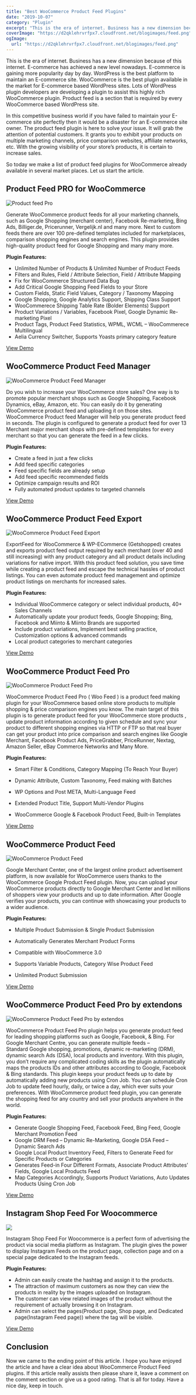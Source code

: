 ```yaml
---
title: "Best WooCommerce Product Feed Plugins"
date: "2019-10-07"
category: "Plugin"
excerpt: "This is the era of internet. Business has a new dimension because of this internet. E-commerce has achieved a new level nowadays. E-commerce is gaining more popularity day by day. WordPress is the best platform to maintain an E-commerce site. WooCommerce is the best plugin available in the market for E-commerce based WordPress sites. Lots"
coverImage: "https://d2qklehrvrfpx7.cloudfront.net/blogimages/feed.png"
ogImage:
  url: "https://d2qklehrvrfpx7.cloudfront.net/blogimages/feed.png"
---
```


This is the era of internet. Business has a new dimension because of this internet. E-commerce has achieved a new level nowadays. E-commerce is gaining more popularity day by day. WordPress is the best platform to maintain an E-commerce site. WooCommerce is the best plugin available in the market for E-commerce based WordPress sites. Lots of WordPress plugin developers are developing a plugin to assist this highly rich WooCommerce plugin. Product feed is a section that is required by every WooCommerce based WordPress site.

In this competitive business world if you have failed to maintain your E-commerce site perfectly then it would be a disaster for an E-commerce site owner. The product feed plugin is here to solve your issue. It will grab the attention of potential customers. It grants you to exhibit your products on multiple marketing channels, price comparison websites, affiliate networks, etc. With the growing visibility of your store’s products, it is certain to increase sales.

So today we make a list of product feed plugins for WooCommerce already available in several market places. Let us start the article.

## Product Feed PRO for WooCommerce

![Product feed Pro](https://d2qklehrvrfpx7.cloudfront.net/blogimages/Product-feed-Pro.png)

Generate WooCommerce product feeds for all your marketing channels, such as Google Shopping (merchant center), Facebook Re-marketing, Bing Ads, Billiger.de, Pricerunner, Vergelijk.nl and many more. Next to custom feeds there are over 100 pre-defined templates included for marketplaces, comparison shopping engines and search engines. This plugin provides high-quality product feed for Google Shopping and many many more.

**Plugin Features:**

- Unlimited Number of Products & Unlimited Number of Product Feeds
- Filters and Rules, Field / Attribute Selection, Field / Attribute Mapping
- Fix for WooCommerce Structured Data Bug
- Add Critical Google Shopping Feed Fields to your Store
- Custom Fields, Static Field Values, Category / Taxonomy Mapping
- Google Shopping, Google Analytics Support, Shipping Class Support
- WooCommerece Shipping Table Rate (Bolder Elements) Support
- Product Variations / Variables, Facebook Pixel, Google Dynamic Re-marketing Pixel
- Product Tags, Product Feed Statistics, WPML, WCML – WooCommerece Multilingual
- Aelia Currency Switcher, Supports Yoasts primary category feature

<a href="https://wordpress.org/plugins/woo-product-feed-pro/" class="btn">View Demo</a>

## **WooCommerce Product Feed Manager**

![WooCommerce Product Feed Manager](https://d2qklehrvrfpx7.cloudfront.net/blogimages/WooCommerce-Product-Feed-Manager.png)

Do you wish to increase your WooCommerce store sales? One way is to promote popular merchant shops such as Google Shopping, Facebook Dynamics, eBay, Amazon, etc. You can easily do it by generating WooCommerce product feed and uploading it on those sites. WooCommerce Product feed Manager will help you generate product feed in seconds. The plugin is configured to generate a product feed for over 13 Merchant major merchant shops with pre-defined templates for every merchant so that you can generate the feed in a few clicks.

**Plugin Features:**

- Create a feed in just a few clicks
- Add feed specific categories
- Feed specific fields are already setup
- Add feed specific recommended fields
- Optimize campaign results and ROI
- Fully automated product updates to targeted channels

<a href="https://wordpress.org/plugins/best-woocommerce-feed/" class="btn">View Demo</a>

## WooCommerce Product Feed Export

![WooCommerce Product Feed Export](https://d2qklehrvrfpx7.cloudfront.net/blogimages/WooCommerce-Product-Feed-Export.png)

ExportFeed for WooCommerce & WP-ECommerce (Getshopped) creates and exports product feed output required by each merchant (over 40 and still increasing) with any product category and all product details including variations for native import. With this product feed solution, you save time while creating a product feed and escape the technical hassles of product listings. You can even automate product feed management and optimize product listings on merchants for increased sales.

**Plugin Features:**

- Individual WooCommerce category or select individual products, 40+ Sales Channels
- Automatically update your product feeds, Google Shopping; Bing, Facebook and Miinto & Miinto Brands are supported
- Include product variations, Implement best selling practice, Customization options & advanced commands
- Local product categories to merchant categories

<a href="https://wordpress.org/plugins/purple-xmls-google-product-feed-for-woocommerce/" class="btn">View Demo</a>

## **WooCommerce Product Feed Pro**

![WooCommerce Product Feed Pro](https://d2qklehrvrfpx7.cloudfront.net/blogimages/WooCommerce-Product-Feed-Pro.png)

WooCommerce Product Feed Pro ( Woo Feed ) is a product feed making plugin for your WooCommerce based online store products to multiple shopping & price comparison engines you know. The main target of this plugin is to generate product feed for your WooCommerce store products , update product information according to given schedule and sync your product to different shopping engines via HTTP or FTP so that real buyer can get your product into price comparison and search engines like Google Merchant, Facebook Product Ads, PriceGrabber, PriceRunner, Nextag, Amazon Seller, eBay Commerce Networks and Many More.

**Plugin Features:**

- Smart Filter & Conditions, Category Mapping (To Reach Your Buyer)

- Dynamic Attribute, Custom Taxonomy, Feed making with Batches

- WP Options and Post META, Multi-Language Feed

- Extended Product Title, Support Multi-Vendor Plugins

- WooCommerce Google & Facebook Product Feed, Built-in Templates

<a href="https://webappick.com/plugin/woocommerce-product-feed-pro/" class="btn">View Demo</a>

## **WooCommerce Product Feed**

![WooCommerce Product Feed](https://d2qklehrvrfpx7.cloudfront.net/blogimages/WooCommerce-Product-Feed.png)

Google Merchant Center, one of the largest online product advertisement platform, is now available for WooCommerce users thanks to the WooCommerce Google Product Feed plugin. Now, you can upload your WooCommerce products directly to Google Merchant Center and let millions of shoppers view your products and up to date information. After Google verifies your products, you can continue with showcasing your products to a wider audience.

**Plugin Features:**

- Multiple Product Submission & Single Product Submission

- Automatically Generates Merchant Product Forms

- Compatible with WooCommerce 3.0

- Supports Variable Products, Category Wise Product Feed
- Unlimited Product Submission

<a href="https://wordpress.org/plugins/webappick-product-feed-for-woocommerce/" class="btn">View Demo</a>

## WooCommerce Product Feed Pro by extendons

![WooCommerce Product Feed Pro by extendos](https://d2qklehrvrfpx7.cloudfront.net/blogimages/WooCommerce-Product-Feed-Pro-by-extendos.png)

WooCommerce Product Feed Pro plugin helps you generate product feed for leading shopping platforms such as Google, Facebook, & Bing. For Google Merchant Centre, you can generate multiple feeds – Standard Google shopping, promotions, dynamic re-marketing (DRM), dynamic search Ads (DSA), local products and inventory. With this plugin, you don’t require any complicated coding skills as the plugin automatically maps the products IDs and other attributes according to Google, Facebook & Bing standards. This plugin keeps your product feeds up to date by automatically adding new products using Cron Job. You can schedule Cron Job to update feed hourly, daily, or twice a day, which ever suits your preferences. With WooCommerce product feed plugin, you can generate the shopping feed for any country and sell your products anywhere in the world.

**Plugin Features:**

- Generate Google Shopping Feed, Facebook Feed, Bing Feed, Google Merchant Promotion Feed
- Google DRM Feed – Dynamic Re-Marketing, Google DSA Feed – Dynamic Search Ads
- Google Local Product Inventory Feed, Filters to Generate Feed for Specific Products or Categories
- Generates Feed-in Four Different Formats, Associate Product Attributes’ Fields, Google Local Products Feed
- Map Categories Accordingly, Supports Product Variations, Auto Updates Products Using Cron Job

<a href="https://codecanyon.net/item/woocommerce-product-feed-pro-plugin-google-facebook-more/23294531" class="btn">View Demo</a>

## Instagram Shop Feed For Woocommerce

![](https://d2qklehrvrfpx7.cloudfront.net/blogimages/Instagram-Shop-Feed-For-Woocommerce.png)

Instagram Shop Feed For Woocommerce is a perfect form of advertising the product via social media platform as Instagram. The plugin gives the power to display Instagram Feeds on the product page, collection page and on a special page dedicated to the Instagram feeds.

**Plugin Features:**

- Admin can easily create the hashtag and assign it to the products.
- The attraction of maximum customers as now they can view the products in reality by the images uploaded on Instagram.
- The customer can view related images of the product without the requirement of actually browsing it on Instagram.
- Admin can select the pages(Product page, Shop page, and Dedicated page(Instagram Feed page)) where the tag will be visible.

<a href="https://store.webkul.com/woocommerce-instagram-feeds.html" class="btn">View Demo</a>

## Conclusion

Now we came to the ending point of this article. I hope you have enjoyed the article and have a clear idea about WooCommerce Product Feed plugins. If this article really assists then please share it, leave a comment on the comment section or give us a good rating. That is all for today. Have a nice day, keep in touch.
